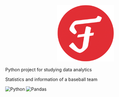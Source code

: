 <p align="center">
  <img alt="floripa-ichiban" height="180" src="painted.png">
</p>

Python project for studying data analytics

Statistics and information of a baseball team

![Python](https://img.shields.io/badge/python-3670A0?style=for-the-badge&logo=python&logoColor=ffdd54) ![Pandas](https://img.shields.io/badge/pandas-%23150458.svg?style=for-the-badge&logo=pandas&logoColor=white)
